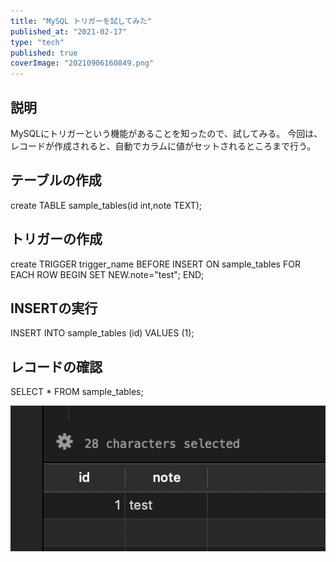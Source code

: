 ```yaml
---
title: "MySQL トリガーを試してみた"
published_at: "2021-02-17"
type: "tech"
published: true
coverImage: "20210906160849.png"
---
```


## 説明

MySQLにトリガーという機能があることを知ったので、試してみる。 今回は、レコードが作成されると、自動でカラムに値がセットされるところまで行う。

## テーブルの作成

create TABLE sample\_tables(id int,note TEXT);

## トリガーの作成

create TRIGGER trigger\_name BEFORE INSERT ON sample\_tables
FOR EACH ROW BEGIN
SET NEW.note="test";
END;

## INSERTの実行

INSERT INTO sample\_tables (id) VALUES (1);

## レコードの確認

SELECT \* FROM sample\_tables;

![f:id:gdtypk:20210906160849p:plain](/images/20210906160849.png)
